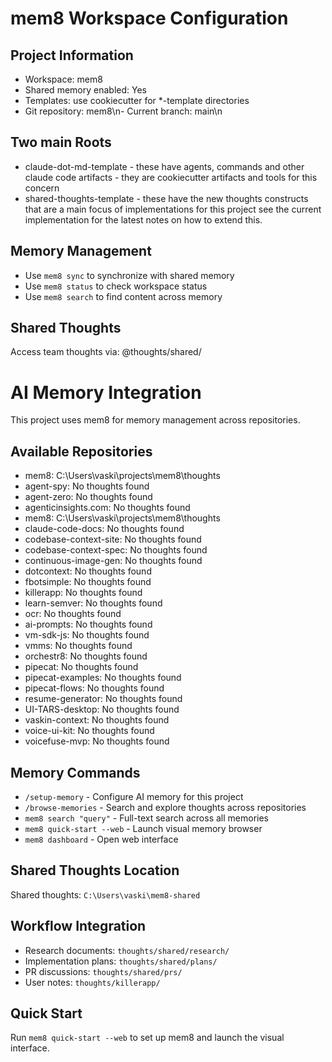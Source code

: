 # mem8 Workspace Configuration

## Project Information
- Workspace: mem8
- Shared memory enabled: Yes
- Templates: use cookiecutter for *-template directories
- Git repository: mem8\n- Current branch: main\n

## Two main Roots
- claude-dot-md-template - these have agents, commands and other claude code artifacts - they are cookiecutter artifacts and tools for this concern
- shared-thoughts-template - these have the new thoughts constructs that are a main focus of implementations for this project see the current implementation for the latest notes on how to extend this.

## Memory Management
- Use `mem8 sync` to synchronize with shared memory
- Use `mem8 status` to check workspace status
- Use `mem8 search` to find content across memory

## Shared Thoughts
Access team thoughts via: @thoughts/shared/



# AI Memory Integration

This project uses mem8 for memory management across repositories.

## Available Repositories
- mem8: C:\Users\vaski\projects\mem8\thoughts
- agent-spy: No thoughts found
- agent-zero: No thoughts found
- agenticinsights.com: No thoughts found
- mem8: C:\Users\vaski\projects\mem8\thoughts
- claude-code-docs: No thoughts found
- codebase-context-site: No thoughts found
- codebase-context-spec: No thoughts found
- continuous-image-gen: No thoughts found
- dotcontext: No thoughts found
- fbotsimple: No thoughts found
- killerapp: No thoughts found
- learn-semver: No thoughts found
- ocr: No thoughts found
- ai-prompts: No thoughts found
- vm-sdk-js: No thoughts found
- vmms: No thoughts found
- orchestr8: No thoughts found
- pipecat: No thoughts found
- pipecat-examples: No thoughts found
- pipecat-flows: No thoughts found
- resume-generator: No thoughts found
- UI-TARS-desktop: No thoughts found
- vaskin-context: No thoughts found
- voice-ui-kit: No thoughts found
- voicefuse-mvp: No thoughts found

## Memory Commands
- `/setup-memory` - Configure AI memory for this project
- `/browse-memories` - Search and explore thoughts across repositories
- `mem8 search "query"` - Full-text search across all memories
- `mem8 quick-start --web` - Launch visual memory browser
- `mem8 dashboard` - Open web interface

## Shared Thoughts Location
Shared thoughts: `C:\Users\vaski\mem8-shared`

## Workflow Integration  
- Research documents: `thoughts/shared/research/`
- Implementation plans: `thoughts/shared/plans/` 
- PR discussions: `thoughts/shared/prs/`
- User notes: `thoughts/killerapp/`

## Quick Start
Run `mem8 quick-start --web` to set up mem8 and launch the visual interface.

